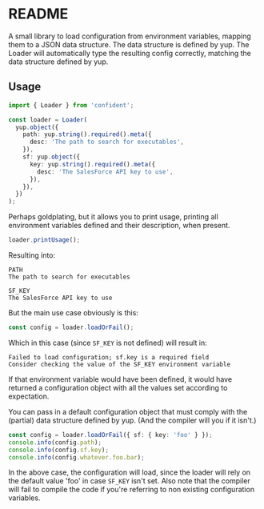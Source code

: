 # README

A small library to load configuration from environment variables, mapping them to a JSON data structure. The data structure is defined by yup. The Loader will automatically type the resulting config correctly, matching the data structure defined by yup.

## Usage

```typescript
import { Loader } from 'confident';

const loader = Loader(
  yup.object({
    path: yup.string().required().meta({
      desc: 'The path to search for executables',
    }),
    sf: yup.object({
      key: yup.string().required().meta({
        desc: 'The SalesForce API key to use',
      }),
    }),
  })
);
```

Perhaps goldplating, but it allows you to print usage, printing all environment variables defined and their description, when present.

```typescript
loader.printUsage();
```

Resulting into:

```
PATH
The path to search for executables

SF_KEY
The SalesForce API key to use
```

But the main use case obviously is this:

```typescript
const config = loader.loadOrFail();
```

Which in this case (since `SF_KEY` is not defined) will result in:

```
Failed to load configuration; sf.key is a required field
Consider checking the value of the SF_KEY environment variable
```

If that environment variable would have been defined, it would have returned a configuration object with all the values set according to expectation.

You can pass in a default configuration object that must comply with the (partial) data structure defined by yup. (And the compiler will you if it isn't.)

```typescript
const config = loader.loadOrFail({ sf: { key: 'foo' } });
console.info(config.path);
console.info(config.sf.key);
console.info(config.whatever.foo.bar);
```

In the above case, the configuration will load, since the loader will rely on the default value 'foo' in case `SF_KEY` isn't set. Also note that the compiler will fail to compile the code if you're referring to non existing configuration variables.
